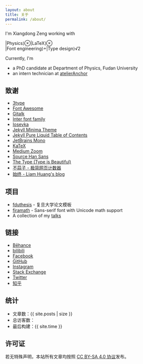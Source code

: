 ```yaml
---
layout: about
title: 关于
permalink: /about/
---
```


I'm Xiangdong Zeng working with

<div class="about">|Physics⟩<span class="about-mbin">⊗</span>|LaTeX⟩<span class="about-mbin">⊗</span><div class="about-frac"><span class="about-frac-top">|Font engineering⟩<span class="about-mbin">+</span>|Type design⟩</span><span class="about-frac-bottom">√2</span></div></div>

Currently, I'm

- a PhD candidate at Department of Physics, Fudan University
- an intern technician at [atelierAnchor](https://atelier-anchor.com/)

## 致谢

- [3type](https://3type.cn/)
- [Font Awesome](https://fontawesome.com/)
- [Gitalk](https://github.com/gitalk/gitalk)
- [Inter font family](https://rsms.me/inter/)
- [Iosevka](https://typeof.net/Iosevka/)
- [Jekyll Minima Theme](https://jekyll.github.io/minima/)
- [Jekyll Pure Liquid Table of Contents](https://github.com/allejo/jekyll-toc)
- [JetBrains Mono](https://www.jetbrains.com/lp/mono/)
- [KaTeX](https://katex.org/)
- [Medium Zoom](https://medium-zoom.francoischalifour.com/)
- [Source Han Sans](https://fonts.adobe.com/fonts/source-han-sans-cjk-simplified-chinese)
- [The Type (Type is Beautiful)](https://thetype.com/)
- [不蒜子 - 极简网页计数器](https://busuanzi.ibruce.info)
- [始终 - Liam Huang's blog](https://liam.page/)

<!--
- [Sticky Sidebar](https://abouolia.github.io/sticky-sidebar/)
-->

## 项目

- [fduthesis](https://github.com/stone-zeng/fduthesis) - 复旦大学论文模板
- [firamath](https://github.com/firamath/firamath) - Sans-serif font with Unicode math support
- A collection of my [talks](https://github.com/stone-zeng/talks)

## 链接

- [Bēhance](https://www.behance.net/pssysrq586b)
- [bilibili](https://space.bilibili.com/336677940)
- [Facebook](https://www.facebook.com/pssysrq)
- [GitHub](https://github.com/stone-zeng)
- [Instagram](https://www.instagram.com/xdzeng96)
- [Stack Exchange](https://stackexchange.com/users/11190499/stone-zeng)
- [Twitter](https://twitter.com/xiangdong_zeng)
- [知乎](https://www.zhihu.com/people/stone-zeng-32)

## 统计

- 文章数：{{ site.posts | size }}
- <span id="busuanzi_container_site_uv">总访客数：<span id="busuanzi_value_site_uv"></span></span>
- 最后构建：{{ site.time }}

## 许可证

若无特殊声明，本站所有文章均按照 [CC BY-SA 4.0 协议](https://creativecommons.org/licenses/by-sa/4.0/)发布。

<div class="cc-by-sa-logo" aria-label="Creative Commons Attribution-ShareAlike">
  <svg class="icon"><use xlink:href="/assets/icons.svg#creative-commons-brands" /></svg>
  <svg class="icon"><use xlink:href="/assets/icons.svg#creative-commons-by-brands" /></svg>
  <svg class="icon"><use xlink:href="/assets/icons.svg#creative-commons-sa-brands" /></svg>
</div>
